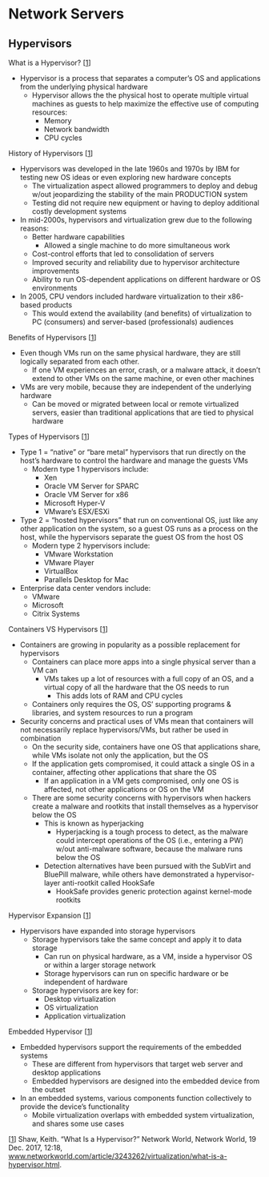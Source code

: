 # Network Servers

## Hypervisors

What is a Hypervisor? [[1](www.networkworld.com/article/3243262/virtualization/what-is-a-hypervisor.html)]

* Hypervisor is a process that separates a computer’s OS and applications from the underlying physical hardware
  * Hypervisor allows the the physical host to operate multiple virtual machines as guests to help maximize the effective use of computing resources:
    * Memory
    * Network bandwidth
    * CPU cycles

History of Hypervisors [[1](www.networkworld.com/article/3243262/virtualization/what-is-a-hypervisor.html)]

* Hypervisors was developed in the late 1960s and 1970s by IBM for testing new OS ideas or even exploring new hardware concepts
  * The virtualization aspect allowed programmers to deploy and debug w/out jeopardizing the stability of the main PRODUCTION system
  * Testing did not require new equipment or having to deploy additional costly development systems
* In mid-2000s, hypervisors and virtualization grew due to the following reasons:
  * Better hardware capabilities
    * Allowed a single machine to do more simultaneous work
  * Cost-control efforts that led to consolidation of servers
  * Improved security and reliability due to hypervisor architecture improvements
  * Ability to run OS-dependent applications on different hardware or OS environments
* In 2005, CPU vendors included hardware virtualization to their x86-based products
  * This would extend the availability (and benefits) of virtualization to PC (consumers) and server-based (professionals) audiences

Benefits of Hypervisors [[1](www.networkworld.com/article/3243262/virtualization/what-is-a-hypervisor.html)]

* Even though VMs run on the same physical hardware, they are still logically separated from each other.
  * If one VM experiences an error, crash, or a malware attack, it doesn’t extend to other VMs on the same machine, or even other machines
* VMs are very mobile, because they are independent of the underlying hardware
  * Can be moved or migrated between local or remote virtualized servers, easier than traditional applications that are tied to physical hardware

Types of Hypervisors [[1](www.networkworld.com/article/3243262/virtualization/what-is-a-hypervisor.html)]

* Type 1 = “native” or “bare metal” hypervisors that run directly on the host’s hardware to control the hardware and manage the guests VMs
  * Modern type 1 hypervisors include:
    * Xen
    * Oracle VM Server for SPARC
    * Oracle VM Server for x86
    * Microsoft Hyper-V
    * VMware’s ESX/ESXi
* Type 2 = “hosted hypervisors” that run on conventional OS, just like any other application on the system, so a guest OS runs as a process on the host, while the hypervisors separate the guest OS from the host OS
  * Modern type 2 hypervisors include:
    * VMware Workstation
    * VMware Player
    * VirtualBox
    * Parallels Desktop for Mac
* Enterprise data center vendors include:
  * VMware
  * Microsoft
  * Citrix Systems

Containers VS Hypervisors [[1](www.networkworld.com/article/3243262/virtualization/what-is-a-hypervisor.html)]

* Containers are growing in popularity as a possible replacement for hypervisors
  * Containers can place more apps into a single physical server than a VM can
    * VMs takes up a lot of resources with a full copy of an OS, and a virtual copy of all the hardware that the OS needs to run
      * This adds lots of RAM and CPU cycles
  * Containers only requires the OS, OS’ supporting programs & libraries, and system resources to run a program
* Security concerns and practical uses of VMs mean that containers will not necessarily replace hypervisors/VMs, but rather be used in combination
  * On the security side, containers have one OS that applications share, while VMs isolate not only the application, but the OS
  * If the application gets compromised, it could attack a single OS in a container, affecting other applications that share the OS
    * If an application in a VM gets compromised, only one OS is affected, not other applications or OS on the VM
  * There are some security concerns with hypervisors when hackers create a malware and rootkits that install themselves as a hypervisor below the OS
    * This is known as hyperjacking
      * Hyperjacking is a tough process to detect, as the malware could intercept operations of the OS (i.e., entering a PW) w/out anti-malware software, because the malware runs below the OS
    * Detection alternatives have been pursued with the SubVirt and BluePill malware, while others have demonstrated a hypervisor-layer anti-rootkit called HookSafe
      * HookSafe provides generic protection against kernel-mode rootkits

Hypervisor Expansion [[1](www.networkworld.com/article/3243262/virtualization/what-is-a-hypervisor.html)]

* Hypervisors have expanded into storage hypervisors
  * Storage hypervisors take the same concept and apply it to data storage
    * Can run on physical hardware, as a VM, inside a hypervisor OS or within a larger storage network
    * Storage hypervisors can run on specific hardware or be independent of hardware
  * Storage hypervisors are key for:
    * Desktop virtualization
    * OS virtualization
    * Application virtualization

Embedded Hypervisor [[1](www.networkworld.com/article/3243262/virtualization/what-is-a-hypervisor.html)]

* Embedded hypervisors support the requirements of the embedded systems
  * These are different from hypervisors that target web server and desktop applications
  * Embedded hypervisors are designed into the embedded device from the outset
* In an embedded systems, various components function collectively to provide the device’s functionality
  * Mobile virtualization overlaps with embedded system virtualization, and shares some use cases

[[1](www.networkworld.com/article/3243262/virtualization/what-is-a-hypervisor.html)] Shaw, Keith. “What Is a Hypervisor?” Network World, Network World, 19 Dec. 2017, 12:18, www.networkworld.com/article/3243262/virtualization/what-is-a-hypervisor.html.